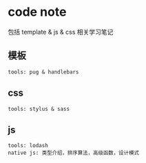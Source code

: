 # code note

包括 template & js & css 相关学习笔记

## 模板

    tools: pug & handlebars

## css

    tools: stylus & sass

## js

    tools: lodash
    native js: 类型介绍，排序算法，高级函数，设计模式
